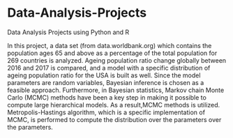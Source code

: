 # Data-Analysis-Projects
Data Analysis Projects using Python and R

In this project,  a data set (from data.worldbank.org) which contains the population ages 65 and above as a percentage of the total population for 269 countries is analyzed. 
Ageing population ratio change globally between 2016 and 2017 is compared, and a model with a specific distribution of ageing population ratio for the USA is built as well. Since the model parameters are random variables, Bayesian inference is chosen as a feasible approach. Furthermore, in Bayesian statistics, Markov chain Monte Carlo (MCMC) methods have been a key step in making it possible to compute large hierarchical models. As a result,MCMC methods is utilized. Metropolis-Hastings algorithm, which is a specific implementation of MCMC, is performed to compute the distribution over the parameters over the parameters.
